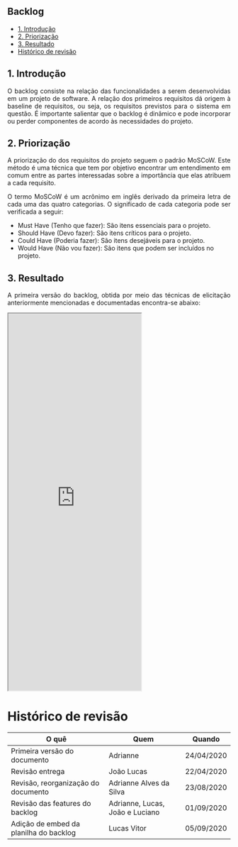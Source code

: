 ## Backlog

- [1. Introdução](#_1-introdução)
- [2. Priorização](#_2-priorização)
- [3. Resultado](#_3-resultado)
- [ Histórico de revisão](#_histórico-de-revisão)

## 1. Introdução

<p align="justify">O backlog consiste na relação das funcionalidades a serem desenvolvidas em um projeto de software. A relação dos primeiros requisitos dá origem à baseline de requisitos, ou seja, os requisitos previstos para o sistema em questão. É importante salientar que o backlog é dinâmico e pode incorporar ou perder componentes de acordo às necessidades do projeto.

## 2. Priorização

<p align="justify">A priorização do dos requisitos do projeto seguem o padrão MoSCoW. Este método é uma técnica que tem por objetivo encontrar um entendimento em comum entre as partes interessadas sobre a importância que elas atribuem a cada requisito.

<p align="justify">O termo MoSCoW é um acrônimo em inglês derivado da primeira letra de cada uma das quatro categorias. O significado de cada categoria pode ser verificada a seguir:

- Must Have (Tenho que fazer): São itens essenciais para o projeto.
- Should Have (Devo fazer): São itens críticos para o projeto.
- Could Have (Poderia fazer): São itens desejáveis para o projeto.
- Would Have (Não vou fazer): São itens que podem ser incluídos no projeto. </p>

## 3. Resultado

 <p align="justify">A primeira versão do backlog, obtida por meio das técnicas de elicitação anteriormente mencionadas e documentadas encontra-se abaixo:</p>

<iframe src="https://docs.google.com/spreadsheets/d/e/2PACX-1vTqwmkuL8k5HgyCIZlM-6ksgf5I8wYEW9p93ohx74v-oG8qnruwkkil_325FG5EwdEP8ArqVv-QtO_w/pubhtml?widget=true&amp;headers=false" height="850"></iframe>


# Histórico de revisão

| O quê | Quem  | Quando |
| - | - | - |
|  Primeira versão do documento | Adrianne | 24/04/2020 |
| Revisão entrega| João Lucas | 22/04/2020 |
| Revisão, reorganização do documento | Adrianne Alves da Silva | 23/08/2020 |
| Revisão das features do backlog | Adrianne, Lucas, João e Luciano | 01/09/2020 |
| Adição de embed da planilha do backlog | Lucas Vitor | 05/09/2020 |